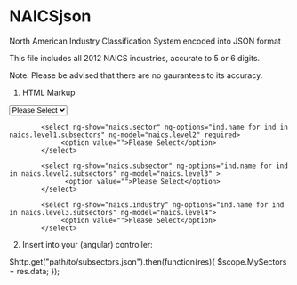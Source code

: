 # NAICSjson
North American Industry Classification System encoded into JSON format

This file includes all 2012 NAICS industries, accurate to 5 or 6 digits.

Note: Please be advised that there are no gaurantees to its accuracy.



1. HTML Markup
 
<select ng-options="ind.name for ind in MySectors " ng-model="naics.level1" required>
				 <option value="">Please Select</option>
			</select>
			
			<select ng-show="naics.sector" ng-options="ind.name for ind in naics.level1.subsectors" ng-model="naics.level2" required>
				 <option value="">Please Select</option>
			</select>
			
			<select ng-show="naics.subsector" ng-options="ind.name for ind in naics.level2.subsectors" ng-model="naics.level3" >
				  <option value="">Please Select</option>
			</select>
			
			<select ng-show="naics.industry" ng-options="ind.name for ind in naics.level3.subsectors" ng-model="naics.level4">
				 <option value="">Please Select</option>
			</select>


2. Insert into your (angular) controller:
<div>
	$http.get("path/to/subsectors.json").then(function(res){
        $scope.MySectors = res.data;
	});
</div>
